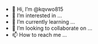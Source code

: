 - 👋 Hi, I’m @kqvwo815
- 👀 I’m interested in ...
- 🌱 I’m currently learning ...
- 💞️ I’m looking to collaborate on ...
- 📫 How to reach me ...

<!---
kqvwo815/kqvwo815 is a ✨ special ✨ repository because its `README.md` (this file) appears on your GitHub profile.
You can click the Preview link to take a look at your changes.
--->
